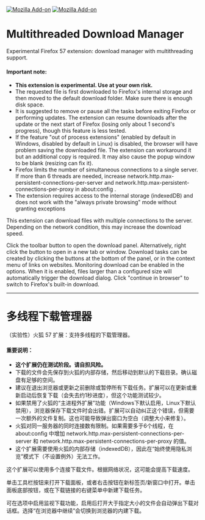 [![Mozilla Add-on](https://img.shields.io/amo/v/multithreaded-download-manager.svg?style=flat-square)](https://addons.mozilla.org/firefox/addon/multithreaded-download-manager/) [![Mozilla Add-on](https://img.shields.io/amo/d/multithreaded-download-manager.svg?style=flat-square)](https://addons.mozilla.org/firefox/addon/multithreaded-download-manager/)

# Multithreaded Download Manager

Experimental Firefox 57 extension: download manager with multithreading support.

#### Important note:

* **This extension is experimental. Use at your own risk.**
* The requested file is first downloaded to Firefox's internal storage and then moved to the default download folder. Make sure there is enough disk space.
* It is suggested to remove or pause all the tasks before exiting Firefox or performing updates. The extension can resume downloads after the update or the next start of Firefox (losing only about 1 second's progress), though this feature is less tested.
* If the feature "out of process extensions" (enabled by default in Windows, disabled by default in Linux) is disabled, the browser will have problem saving the downloaded file. The extension can workaround it but an additional copy is required. It may also cause the popup window to be blank (resizing can fix it).
* Firefox limits the number of simultaneous connections to a single server. If more than 6 threads are needed, increase network.http.max-persistent-connections-per-server and network.http.max-persistent-connections-per-proxy in about:config .
* The extension requires access to the internal storage (indexedDB) and does not work with the "always private browsing" mode without granting exceptions


This extension can download files with multiple connections to the server. Depending on the network condition, this may increase the download speed.

Click the toolbar button to open the download panel. Alternatively, right click the button to open in a new tab or window. Download tasks can be created by clicking the buttons at the bottom of the panel, or in the context menu of links on websites.
Monitoring download can be enabled in the options. When it is enabled, files larger than a configured size will automatically trigger the download dialog. Click "continue in browser" to switch to Firefox's built-in download.

---

# 多线程下载管理器

（实验性）火狐 57 扩展：支持多线程的下载管理器。

#### 重要说明：

* **这个扩展仍在测试阶段。请自担风险。**
* 下载的文件会先保存到火狐的内部存储，然后移动到默认的下载目录。确认磁盘有足够的空间。
* 建议在退出浏览器或更新之前删除或暂停所有下载任务。扩展可以在更新或重新启动后恢复下载（会失去约1秒进度），但这个功能测试较少。
* 如果禁用了火狐的“主进程外扩展”功能（Windows下默认启用，Linux下默认禁用），浏览器保存下载文件时会出错。扩展可以自动纠正这个错误，但需要一次额外的文件复制。这也可能导致弹出窗口为空白（调整大小来修复）。
* 火狐对同一服务器的同时连接数有限制。如果需要多于6个线程，在 about:config 中增加 network.http.max-persistent-connections-per-server 和 network.http.max-persistent-connections-per-proxy 的值。
* 这个扩展需要使用火狐的内部存储（indexedDB），因此在“始终使用隐私浏览”模式下（不设置例外）无法工作。

这个扩展可以使用多个连接下载文件。根据网络状况，这可能会提高下载速度。

单击工具栏按钮来打开下载面板，或者右击按钮在新标签页/新窗口中打开。单击面板底部按钮，或在下载链接的右键菜单中新建下载任务。

可在选项中启用监视下载功能，启用后打开大于指定大小的文件会自动弹出下载对话框。选择“在浏览器中继续”会切换到浏览器的内建下载。
